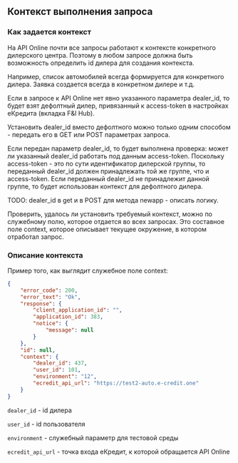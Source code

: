 ## Контекст выполнения запроса

### Как задается контекст

На API Online почти все запросы работают к контексте конкретного дилерского центра.
Поэтому в любом запросе должна быть возможность определить id дилера для создания контекста.

Например, список автомобилей всегда формируется для конкретного дилера. Заявка создается всегда в конкретном дилере и т.д.

Если в запросе к API Online нет явно указанного параметра dealer_id, то будет взят дефолтный
дилер, привязанный к access-token в настройках еКредита (вкладка F&I Hub).

Установить dealer_id вместо дефолтного можно только одним способом - передать его в GET или POST параметрах запроса.

Если передан параметр dealer_id, то будет выполнена проверка: может ли указанный dealer_id работать
под данным access-token. Поскольку access-token - это по сути идентификатор дилерской группы, то переданный dealer_id 
должен принадлежать той же группе, что и access-token. Если переданный dealer_id не принадлежит данной группе, то будет
использован контекст для дефолтного дилера.

TODO: dealer_id в get и в POST для метода newapp - описать логику.

Проверить, удалось ли установить требуемый контекст, можно по служебному полю, которое отдается во всех запросах. 
Это составное поле context, которое описывает текущее окружение, в котором отработал запрос.


### Описание контекста

Пример того, как выглядит служебное поле context:

```json
{
    "error_code": 200,
    "error_text": "Ok",
    "response": {
        "client_application_id": "",
        "application_id": 383,
        "notice": {
            "message": null
        }
    },
    "id": null,
    "context": {
        "dealer_id": 437,
        "user_id": 101,
        "environment": "12",
        "ecredit_api_url": "https://test2-auto.e-credit.one"
    }
}
```

`dealer_id` - id дилера
 
`user_id` - id пользователя
 
`environment` - служебный параметр для тестовой среды

`ecredit_api_url` - точка входа еКредит, к которой обращается API Online
